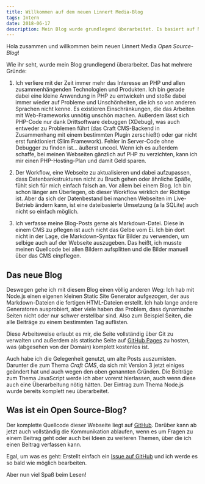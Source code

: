 ```yaml
---
title: Willkommen auf dem neuen Linnert Media-Blog
tags: Intern
date: 2018-06-17
description: Mein Blog wurde grundlegend überarbeitet. Es basiert auf Node.js, RxJS und wird auf GitHub gehostet. Fragen und Anregungen werden über GitHub issues abgehandelt.
---
```


Hola zusammen und willkommen beim neuen Linnert Media *Open Source-Blog*!

Wie ihr seht, wurde mein Blog grundlegend überarbeitet. Das hat mehrere Gründe:

1. Ich verliere mit der Zeit immer mehr das Interesse an PHP und allen zusammenhängenden Technologien und Produkten. Ich bin gerade dabei eine kleine Anwendung in PHP zu entwickeln und stoße dabei immer wieder auf Probleme und Unschönheiten, die ich so von anderen Sprachen nicht kenne. Es existieren Einschränkungen, die das Arbeiten mit Web-Frameworks unnötig unschön machen. Außerdem lässt sich PHP-Code nur dank Drittsoftware debuggen (XDebug), was auch entweder zu Problemen führt (das Craft CMS-Backend in Zusammenhang mit einem bestimmten Plugin zerschießt) oder gar nicht erst funktioniert (Slim Framework). Fehler in Server-Code ohne Debugger zu finden ist... äußerst uncool.
Wenn ich es außerdem schaffe, bei meinen Webseiten gänzlich auf PHP zu verzichten, kann ich mir einen PHP-Hosting-Plan und damit Geld sparen.

2. Der Workflow, eine Webseite zu aktualisieren und dabei aufzupassen, dass Datenbankstrukturen nicht zu Bruch gehen oder ähnliche Späße, fühlt sich für mich einfach falsch an. Vor allem bei einem Blog. Ich bin schon länger am Überlegen, ob dieser Workflow wirklich der Richtige ist. Aber da sich der Datenbestand bei manchen Webseiten im Live-Betrieb ändern kann, ist eine dateibasierte Umsetzung (a la SQLite) auch nicht so einfach möglich.

3. Ich verfasse meine Blog-Posts gerne als Markdown-Datei. Diese in einem CMS zu pflegen ist auch nicht das Gelbe vom Ei. Ich bin dort nicht in der Lage, die Markdown-Syntax für Bilder zu verwenden, um selbige auch auf der Webseite auszugeben. Das heißt, ich musste meinen Quellcode bei allen Bildern aufsplitten und die Bilder manuell über das CMS einpflegen.

## Das neue Blog

Deswegen gehe ich mit diesem Blog einen völlig anderen Weg: Ich hab mit Node.js einen eigenen kleinen Static Site Generator aufgezogen, der aus Markdown-Dateien die fertigen HTML-Dateien erstellt. Ich hab lange andere Generatoren ausprobiert, aber viele haben das Problem, dass dynamische Seiten nicht oder nur schwer erstellbar sind. Also zum Beispiel Seiten, die alle Beiträge zu einem bestimmten Tag auflisten.

Diese Arbeitsweise erlaubt es mir, die Seite vollständig über Git zu verwalten und außerdem als statische Seite auf [GitHub Pages](https://pages.github.com/) zu hosten, was (abgesehen von der Domain) komplett kostenlos ist.

Auch habe ich die Gelegenheit genutzt, um alte Posts auszumisten. Darunter die zum Thema *Craft CMS*, da sich mit Version 3 jetzt einiges geändert hat und auch wegen den oben genannten Gründen. Die Beiträge zum Thema JavaScript werde ich aber vorerst hierlassen, auch wenn diese auch eine Überarbeitung nötig hätten. Der Eintrag zum Thema Node.js wurde bereits komplett neu überarbeitet.

## Was ist ein Open Source-Blog?

Der komplette Quellcode dieser Webseite liegt auf [GitHub](https://github.com/alinnert/linnertmedia). Darüber kann ab jetzt auch vollständig die Kommunikation ablaufen, wenn es um Fragen zu einem Beitrag geht oder auch bei Ideen zu weiteren Themen, über die ich einen Beitrag verfassen kann.

Egal, um was es geht: Erstellt einfach ein [Issue auf GitHub](https://github.com/alinnert/linnertmedia/issues) und ich werde es so bald wie möglich bearbeiten.

Aber nun viel Spaß beim Lesen!